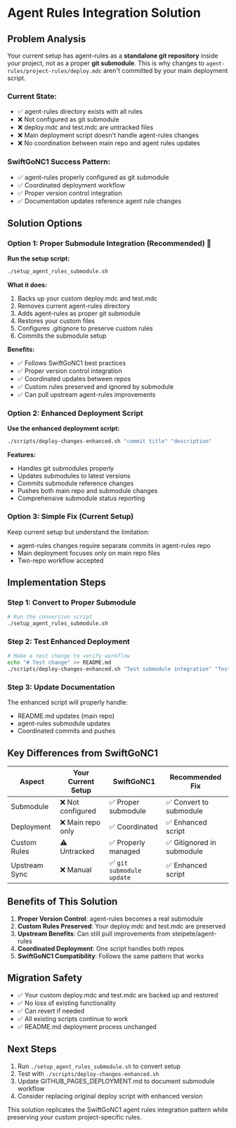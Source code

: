 # Agent Rules Integration Solution

## Problem Analysis

Your current setup has agent-rules as a **standalone git repository** inside your project, not as a proper **git submodule**. This is why changes to `agent-rules/project-rules/deploy.mdc` aren't committed by your main deployment script.

### Current State:
- ✅ agent-rules directory exists with all rules
- ❌ Not configured as git submodule  
- ❌ deploy.mdc and test.mdc are untracked files
- ❌ Main deployment script doesn't handle agent-rules changes
- ❌ No coordination between main repo and agent rules updates

### SwiftGoNC1 Success Pattern:
- ✅ agent-rules properly configured as git submodule
- ✅ Coordinated deployment workflow
- ✅ Proper version control integration
- ✅ Documentation updates reference agent rule changes

## Solution Options

### Option 1: Proper Submodule Integration (Recommended) 🎯

**Run the setup script:**
```bash
./setup_agent_rules_submodule.sh
```

**What it does:**
1. Backs up your custom deploy.mdc and test.mdc
2. Removes current agent-rules directory
3. Adds agent-rules as proper git submodule
4. Restores your custom files
5. Configures .gitignore to preserve custom rules
6. Commits the submodule setup

**Benefits:**
- ✅ Follows SwiftGoNC1 best practices
- ✅ Proper version control integration
- ✅ Coordinated updates between repos
- ✅ Custom rules preserved and ignored by submodule
- ✅ Can pull upstream agent-rules improvements

### Option 2: Enhanced Deployment Script

**Use the enhanced deployment script:**
```bash
./scripts/deploy-changes-enhanced.sh "commit title" "description"
```

**Features:**
- Handles git submodules properly
- Updates submodules to latest versions
- Commits submodule reference changes
- Pushes both main repo and submodule changes
- Comprehensive submodule status reporting

### Option 3: Simple Fix (Current Setup)

Keep current setup but understand the limitation:
- agent-rules changes require separate commits in agent-rules repo
- Main deployment focuses only on main repo files
- Two-repo workflow accepted

## Implementation Steps

### Step 1: Convert to Proper Submodule
```bash
# Run the conversion script
./setup_agent_rules_submodule.sh
```

### Step 2: Test Enhanced Deployment
```bash
# Make a test change to verify workflow
echo "# Test change" >> README.md
./scripts/deploy-changes-enhanced.sh "Test submodule integration" "Testing enhanced deployment with submodule support"
```

### Step 3: Update Documentation
The enhanced script will properly handle:
- README.md updates (main repo)
- agent-rules submodule updates
- Coordinated commits and pushes

## Key Differences from SwiftGoNC1

| Aspect | Your Current Setup | SwiftGoNC1 | Recommended Fix |
|--------|-------------------|------------|-----------------|
| Submodule | ❌ Not configured | ✅ Proper submodule | ✅ Convert to submodule |
| Deployment | ❌ Main repo only | ✅ Coordinated | ✅ Enhanced script |
| Custom Rules | ⚠️ Untracked | ✅ Properly managed | ✅ Gitignored in submodule |
| Upstream Sync | ❌ Manual | ✅ `git submodule update` | ✅ Enhanced script |

## Benefits of This Solution

1. **Proper Version Control**: agent-rules becomes a real submodule
2. **Custom Rules Preserved**: Your deploy.mdc and test.mdc are preserved
3. **Upstream Benefits**: Can still pull improvements from steipete/agent-rules
4. **Coordinated Deployment**: One script handles both repos
5. **SwiftGoNC1 Compatibility**: Follows the same pattern that works

## Migration Safety

- ✅ Your custom deploy.mdc and test.mdc are backed up and restored
- ✅ No loss of existing functionality
- ✅ Can revert if needed
- ✅ All existing scripts continue to work
- ✅ README.md deployment process unchanged

## Next Steps

1. Run `./setup_agent_rules_submodule.sh` to convert setup
2. Test with `./scripts/deploy-changes-enhanced.sh`
3. Update GITHUB_PAGES_DEPLOYMENT.md to document submodule workflow
4. Consider replacing original deploy script with enhanced version

This solution replicates the SwiftGoNC1 agent rules integration pattern while preserving your custom project-specific rules.
